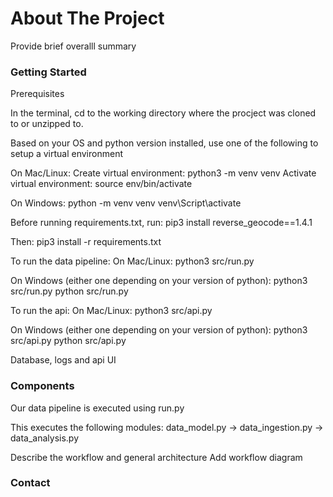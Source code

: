 # About The Project

Provide brief overalll summary

### Getting Started

Prerequisites 

In the terminal, 
cd to the working directory where the procject was cloned to or unzipped to.

Based on your OS and python version installed, use one of the following to setup a virtual environment

On Mac/Linux:
Create virtual environment: python3 -m venv venv
Activate virtual environment: source env/bin/activate

On Windows:
python -m venv venv
venv\Script\activate

Before running requirements.txt, run:
pip3 install reverse_geocode==1.4.1

Then:
pip3 install -r requirements.txt

To run the data pipeline:
On Mac/Linux:
python3 src/run.py

On Windows (either one depending on your version of python):
python3 src/run.py
python src/run.py

To run the api:
On Mac/Linux:
python3 src/api.py

On Windows (either one depending on your version of python):
python3 src/api.py
python src/api.py



Database, logs and api UI

### Components

Our data pipeline is executed using run.py

This executes the following modules:
data_model.py -> data_ingestion.py -> data_analysis.py

Describe the workflow and general architecture
Add workflow diagram

### Contact